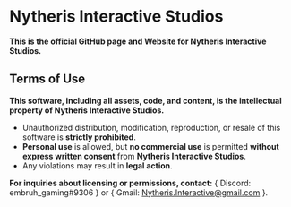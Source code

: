 # Nytheris Interactive Studios
**This is the official GitHub page and Website for Nytheris Interactive Studios.**

## Terms of Use
**This software, including all assets, code, and content, is the intellectual property of Nytheris Interactive Studios.**

- Unauthorized distribution, modification, reproduction, or resale of this software is **strictly prohibited**.
- **Personal use** is allowed, but **no commercial use** is permitted **without express written consent** from **Nytheris Interactive Studios**.
- Any violations may result in **legal action**.

**For inquiries about licensing or permissions, contact:** { Discord: embruh_gaming#9306 } or { Gmail: Nytheris.Interactive@gmail.com }.
